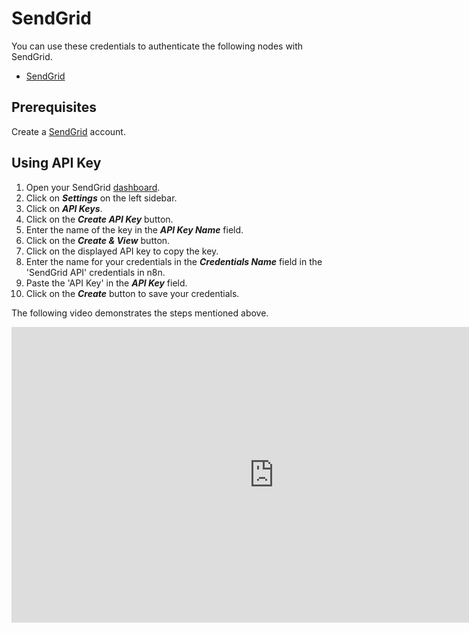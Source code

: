# SendGrid

You can use these credentials to authenticate the following nodes with SendGrid.

- [SendGrid](/integrations/nodes/n8n-nodes-base.sendGrid/)


## Prerequisites

Create a [SendGrid](https://SendGrid.com/) account.

## Using API Key

1. Open your SendGrid [dashboard](https://app.sendgrid.com/).
2. Click on ***Settings*** on the left sidebar.
3. Click on ***API Keys***.
4. Click on the ***Create API Key*** button.
5. Enter the name of the key in the ***API Key Name*** field.
6. Click on the ***Create & View*** button.
7. Click on the displayed API key to copy the key.
8. Enter the name for your credentials in the ***Credentials Name*** field in the 'SendGrid API' credentials in n8n.
9. Paste the 'API Key' in the ***API Key*** field.
10. Click on the ***Create*** button to save your credentials.

The following video demonstrates the steps mentioned above.

<div class="video-container">
<iframe width="840" height="472.5" src="https://www.youtube.com/embed/jlHBMHbd_Jc" frameborder="0" allow="accelerometer; autoplay; clipboard-write; encrypted-media; gyroscope; picture-in-picture" allowfullscreen></iframe>
</div>
